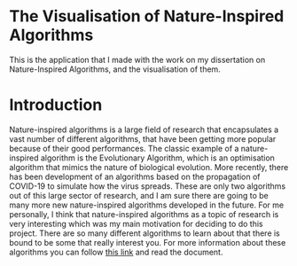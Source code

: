 # The Visualisation of Nature-Inspired Algorithms
This is the application that I made with the work on my dissertation on Nature-Inspired Algorithms, and the visualisation of them. 

# Introduction
Nature-inspired algorithms is a large field of research that encapsulates a vast number of
different algorithms, that have been getting more popular because of their good
performances. The classic example of a nature-inspired algorithm is the Evolutionary
Algorithm, which is an optimisation algorithm that mimics the nature of biological evolution.
More recently, there has been development of an algorithms based on the propagation of
COVID-19 to simulate how the virus spreads. These are only two algorithms out of this
large sector of research, and I am sure there are going to be many more new nature-inspired
algorithms developed in the future. For me personally, I think that nature-inspired algorithms
as a topic of research is very interesting which was my main motivation for deciding to do this
project. There are so many different algorithms to learn about that there is bound to be some
that really interest you. For more information about these algorithms you can follow [this link](https://arxiv.org/abs/1307.4186) and read the document.



